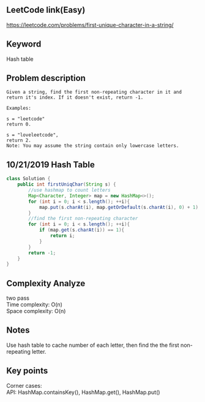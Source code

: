 ## LeetCode link(Easy)
https://leetcode.com/problems/first-unique-character-in-a-string/

## Keyword
Hash table

## Problem description
```
Given a string, find the first non-repeating character in it and return it's index. If it doesn't exist, return -1.

Examples:

s = "leetcode"
return 0.

s = "loveleetcode",
return 2.
Note: You may assume the string contain only lowercase letters.
```
## 10/21/2019 Hash Table

```java
class Solution {
    public int firstUniqChar(String s) {
        //use hashmap to count letters
        Map<Character, Integer> map = new HashMap<>();
        for (int i = 0; i < s.length(); ++i){
            map.put(s.charAt(i), map.getOrDefault(s.charAt(i), 0) + 1);
        }
        //find the first non-repeating character
        for (int i = 0; i < s.length(); ++i){
            if (map.get(s.charAt(i)) == 1){
                return i;
            }
        }
        return -1;
    }
}
```

## Complexity Analyze
two pass\
Time complexity: O(n)\
Space complexity: O(n)

## Notes
Use hash table to cache number of each letter, then find the the first non-repeating letter.

## Key points
Corner cases:\
API: HashMap.containsKey(), HashMap.get(), HashMap.put()

